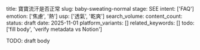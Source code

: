 title: 寶寶流汗是否正常
slug: baby-sweating-normal
stage: SEE
intent: ['FAQ']
emotion: ['焦慮', '熱']
usp: ['透氣', '乾爽']
search_volume: 
content_count: 
status: draft
date: 2025-11-01
platform_variants: []
related_keywords: []
todo: ['fill body', 'verify metadata vs Notion']

TODO: draft body
